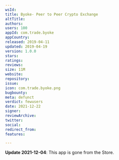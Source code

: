 ```yaml
---
wsId: 
title: Byoke- Peer to Peer Crypto Exchange
altTitle: 
authors: 
users: 100
appId: com.trade.byoke
appCountry: 
released: 2019-04-11
updated: 2019-04-19
version: 1.0.0
stars: 
ratings: 
reviews: 
size: 11M
website: 
repository: 
issue: 
icon: com.trade.byoke.png
bugbounty: 
meta: defunct
verdict: fewusers
date: 2021-12-22
signer: 
reviewArchive: 
twitter: 
social: 
redirect_from: 
features: 

---
```


**Update 2021-12-04**: This app is gone from the Store.


